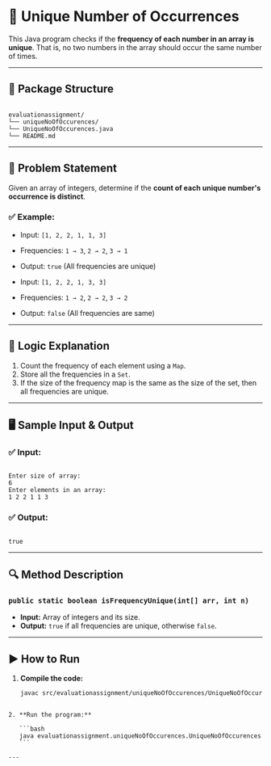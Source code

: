 
# 🔢 Unique Number of Occurrences

This Java program checks if the **frequency of each number in an array is unique**. That is, no two numbers in the array should occur the same number of times.

---

## 📁 Package Structure

```

evaluationassignment/
└── uniqueNoOfOccurences/
└── UniqueNoOfOccurences.java
└── README.md

```

---

## 📌 Problem Statement

Given an array of integers, determine if the **count of each unique number's occurrence is distinct**.

### ✅ Example:
- Input: `[1, 2, 2, 1, 1, 3]`
- Frequencies: `1 → 3`, `2 → 2`, `3 → 1`
- Output: `true` (All frequencies are unique)

- Input: `[1, 2, 2, 1, 3, 3]`
- Frequencies: `1 → 2`, `2 → 2`, `3 → 2`
- Output: `false` (All frequencies are same)

---

## 🧠 Logic Explanation

1. Count the frequency of each element using a `Map`.
2. Store all the frequencies in a `Set`.
3. If the size of the frequency map is the same as the size of the set, then all frequencies are unique.

---

## 🖥 Sample Input & Output

### ✅ Input:
```

Enter size of array:
6
Enter elements in an array:
1 2 2 1 1 3

```

### ✅ Output:
```

true

````

---

## 🔍 Method Description

### `public static boolean isFrequencyUnique(int[] arr, int n)`
- **Input:** Array of integers and its size.
- **Output:** `true` if all frequencies are unique, otherwise `false`.

---

## ▶️ How to Run

1. **Compile the code:**
   ```bash
   javac src/evaluationassignment/uniqueNoOfOccurences/UniqueNoOfOccurences.java
````

2. **Run the program:**

   ```bash
   java evaluationassignment.uniqueNoOfOccurences.UniqueNoOfOccurences
   ```

---
